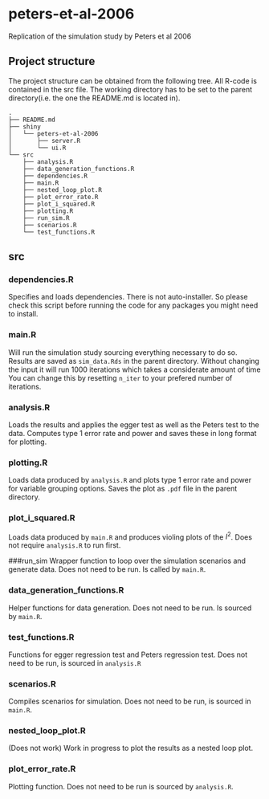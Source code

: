 # peters-et-al-2006
Replication of the simulation study by Peters et al 2006

## Project structure
The project structure can be obtained from the following tree.
All R-code is contained in the src file.
The working directory has to be set to the parent directory(i.e. the one the README.md is located in).
 
```
.
├── README.md
├── shiny
│   └── peters-et-al-2006
│       ├── server.R
│       └── ui.R
└── src
    ├── analysis.R
    ├── data_generation_functions.R
    ├── dependencies.R
    ├── main.R
    ├── nested_loop_plot.R
    ├── plot_error_rate.R
    ├── plot_i_squared.R
    ├── plotting.R
    ├── run_sim.R
    ├── scenarios.R
    └── test_functions.R
```

## src

### dependencies.R
Specifies and loads dependencies.
There is not auto-installer. 
So please check this script before running the code for any packages you might need to install.

### main.R
Will run the simulation study sourcing everything necessary to do so.
Results are saved as `sim_data.Rds` in the parent directory.
Without changing the input it will run 1000 iterations which takes a considerate amount of time
You can change this by resetting `n_iter` to your prefered number of iterations. 

### analysis.R
Loads the results and applies the egger test as well as the Peters test to the data.
Computes type 1 error rate and power and saves these in long format for plotting.

### plotting.R
Loads data produced by `analysis.R` and plots type 1 error rate and power for variable grouping options.
Saves the plot as `.pdf` file in the parent directory.

### plot_i_squared.R 
Loads data produced by `main.R` and produces violing plots of the $I^2$. 
Does not require `analysis.R` to run first.

###run_sim
Wrapper function to loop over the simulation scenarios and generate data. Does not need to be run.
Is called by `main.R`.

### data_generation_functions.R
Helper functions for data generation. Does not need to be run. Is sourced by `main.R`.

### test_functions.R
Functions for egger regression test and Peters regression test.
Does not need to be run, is sourced in `analysis.R` 

### scenarios.R
Compiles scenarios for simulation. Does not need to be run, is sourced in `main.R`.

### nested_loop_plot.R
(Does not work) Work in progress to plot the results as a nested loop plot.

### plot_error_rate.R
Plotting function. Does not need to be run is sourced by `analysis.R`.


